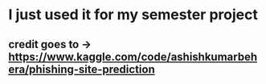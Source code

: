 # I just used it for my semester project
## credit goes to -> https://www.kaggle.com/code/ashishkumarbehera/phishing-site-prediction
